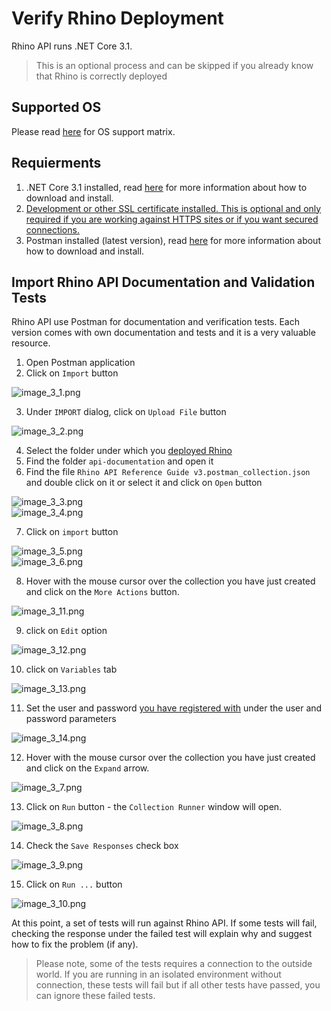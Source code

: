 # Verify Rhino Deployment
Rhino API runs .NET Core 3.1.  

> This is an optional process and can be skipped if you already know that Rhino is correctly deployed

## Supported OS
Please read [here](https://github.com/dotnet/core/blob/master/release-notes/3.1/3.1-supported-os.md) for OS support matrix.

## Requierments
1. .NET Core 3.1 installed, read [here](https://dotnet.microsoft.com/download/dotnet/current) for more information about how to download and install.
2. [Development or other SSL certificate installed. This is optional and only required if you are working against HTTPS sites or if you want secured connections.](./Deployment.md)
3. Postman installed (latest version), read [here](https://www.postman.com/downloads/) for more information about how to download and install.

## Import Rhino API Documentation and Validation Tests
Rhino API use Postman for documentation and verification tests. Each  version comes with own documentation and tests and it is a very valuable resource.  

1. Open Postman application
2. Click on ```Import``` button  

![image_3_1.png](../../images/image_3_1.png)  

3. Under ```IMPORT``` dialog, click on ```Upload File``` button  

![image_3_2.png](../../images/image_3_2.png) 

4. Select the folder under which you [deployed Rhino](./Deployment.md)
5. Find the folder ```api-documentation``` and open it
6. Find the file ```Rhino API Reference Guide v3.postman_collection.json``` and double click on it or select it and click on ```Open``` button  

![image_3_3.png](../../images/image_3_3.png)  
![image_3_4.png](../../images/image_3_4.png)  

7. Click on ```import``` button  

![image_3_5.png](../../images/image_3_5.png)  
![image_3_6.png](../../images/image_3_6.png)  

8. Hover with the mouse cursor over the collection you have just created and click on the ```More Actions``` button.  

![image_3_11.png](../../images/image_3_11.png)  

9. click on ```Edit``` option  

![image_3_12.png](../../images/image_3_12.png)  

10. click on ```Variables``` tab  

![image_3_13.png](../../images/image_3_13.png)  

11. Set the user and password [you have registered with](./Register) under the user and password parameters  

![image_3_14.png](../../images/image_3_14.png)  

12. Hover with the mouse cursor over the collection you have just created and click on the ```Expand``` arrow.  

![image_3_7.png](../../images/image_3_7.png)  

13. Click on ```Run``` button - the ```Collection Runner``` window will open.  

![image_3_8.png](../../images/image_3_8.png)  

14. Check the ```Save Responses``` check box  

![image_3_9.png](../../images/image_3_9.png)  

15. Click on ```Run ...``` button  

![image_3_10.png](../../images/image_3_10.png)  

At this point, a set of tests will run against Rhino API. If some tests will fail, checking the response under the failed test will explain why and
suggest how to fix the problem (if any).  

> Please note, some of the tests requires a connection to the outside world. If you are running in an isolated environment without connection, these tests will fail
> but if all other tests have passed, you can ignore these failed tests.